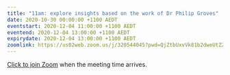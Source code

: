 ```yaml
---
title: "11am: explore insights based on the work of Dr Philip Groves"
date: 2020-10-30 00:00:00 +1100 AEDT
eventstart: 2020-12-04 11:00:00 +1100 AEDT
eventend: 2020-12-04 13:00:00 +1100 AEDT
expirydate: 2020-12-04 13:00:00 +1100 AEDT
zoomlink: https://us02web.zoom.us/j/320544045?pwd=QjZtbUxvVk81b2dweUtZZTE3ZE9IZz09
---
```


[Click to join Zoom](https://us02web.zoom.us/j/320544045?pwd=QjZtbUxvVk81b2dweUtZZTE3ZE9IZz09) when the meeting time arrives.